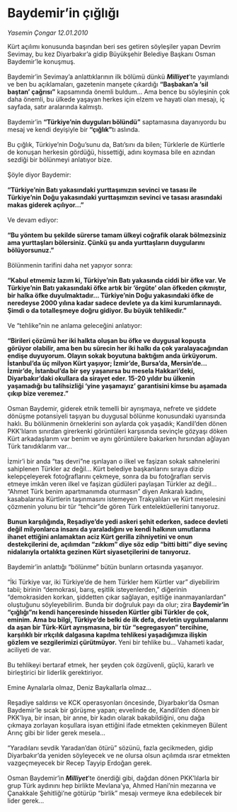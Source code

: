 # Baydemir’in çığlığı

*Yasemin Çongar 12.01.2010*

<div class="taraf_structure_2col_1zq">
<div class="margen_n">



 <p>Kürt açılımı konusunda başından beri ses getiren söyleşiler yapan Devrim Sevimay, bu kez Diyarbakır’a gidip Büyükşehir Belediye Başkanı Osman Baydemir’le konuşmuş. <br/><br/>Baydemir’in Sevimay’a anlattıklarının ilk bölümü dünkü <b><i>Milliyet</i></b>’te yayımlandı ve ben bu açıklamaları, gazetenin manşete çıkardığı <b>“Başbakan’a ‘sil baştan’ çağrısı”</b> kapsamında önemli buldum... Ama bence bu söyleşinin çok daha önemli, bu ülkede yaşayan herkes için elzem ve hayati olan mesajı, iç sayfada, satır aralarında kalmıştı. <br/><br/>Baydemir’in <b>“Türkiye’nin duyguları bölündü”</b> saptamasına dayanıyordu bu mesaj ve kendi deyişiyle bir <b>“çığlık”</b>tı aslında. <br/><br/>Bu çığlık, Türkiye’nin Doğu’sunu da, Batı’sını da bilen; Türklerle de Kürtlerle de konuşan herkesin gördüğü, hissettiği, adını koymasa bile en azından sezdiği bir bölünmeyi anlatıyor bize. <br/><br/>Şöyle diyor Baydemir:<b> <br/><br/>“Türkiye’nin Batı yakasındaki yurttaşımızın sevinci ve tasası ile Türkiye’nin Doğu yakasındaki yurttaşımızın sevinci ve tasası arasındaki makas giderek açılıyor...”</b> <br/><br/>Ve devam ediyor:<b> <br/><br/>“Bu yöntem bu şekilde sürerse tamam ülkeyi coğrafik olarak bölmezsiniz ama yurttaşları bölersiniz. Çünkü şu anda yurttaşların duygularını bölüyorsunuz.”</b> <br/><br/>Bölünmenin tarifini daha net yapıyor sonra:<b> <br/><br/>“Kabul etmemiz lazım ki, Türkiye’nin Batı yakasında ciddi bir öfke var. Ve Türkiye’nin Batı yakasındaki öfke artık bir ‘örgüte’ olan öfkeden çıkmıştır, bir halka öfke duyulmaktadır... Türkiye’nin Doğu yakasındaki öfke de neredeyse 2000 yılına kadar sadece devlete ya da kimi kurumlarınaydı. Şimdi o da totalleşmeye doğru gidiyor. Bu büyük tehlikedir.”</b> <br/><br/>Ve “tehlike”nin ne anlama geleceğini anlatıyor:<b> <br/><br/>“Birileri çözümü her iki halkta oluşan bu öfke ve duygusal kopuşta görüyor olabilir, ama ben bu sürecin her iki halkı da çok yaralayacağından endişe duyuyorum. Olayın sokak boyutuna baktığım anda ürküyorum. İstanbul’da üç milyon Kürt yaşıyor; İzmir’de, Bursa’da, Mersin’de... İzmir’de, İstanbul’da bir şey yaşanırsa bu mesela Hakkari’deki, Diyarbakır’daki okullara da sirayet eder. 15-20 yıldır bu ülkenin yaşamadığı bu talihsizliği ‘yine yaşamayız’ garantisini kimse bu aşamada çıkıp bize veremez.”</b> <br/><br/>Osman Baydemir, giderek etnik temelli bir ayrışmaya, nefrete ve şiddete dönüşme potansiyeli taşıyan bu duygusal bölünme konusundaki uyarısında haklı. Bu bölünmenin örneklerini son aylarda çok yaşadık; Kandil’den dönen PKK’lıların sınırdan girerkenki görüntüleri karşısında sevinçle gözyaşı döken Kürt arkadaşlarım var benim ve aynı görüntülere bakarken hırsından ağlayan Türk tanıdıklarım var... <br/><br/>İzmir’i bir anda “taş devri”ne ışınlayan o ilkel ve faşizan sokak sahnelerini sahiplenen Türkler az değil... Kürt belediye başkanlarını sıraya dizip kelepçeleyerek fotoğraflarını çekmeye, sonra da bu fotoğrafları servis etmeye imkân veren ilkel ve faşizan güdüleri paylaşan Türkler az değil... “Ahmet Türk benim apartmanımda oturmasın” diyen Ankaralı kadını, kasabalarına Kürtlerin taşınmasını istemeyen Trakyalıları ve Kürt meselesini çözmenin yolunu bir tür “tehcir”de gören Türk entelektüellerini tanıyoruz.<b> <br/><br/>Bunun karşılığında, Reşadiye’de yedi askeri şehit ederken, sadece devleti değil milyonlarca insanı da yaraladığını ve kendi halkının umutlarına ihanet ettiğini anlamaktan aciz Kürt gerilla zihniyetini ve onun destekçilerini de, açılımdan “zıkkım” diye söz edip “bitti bitti” diye sevinç nidalarıyla ortalıkta gezinen Kürt siyasetçilerini de tanıyoruz. </b><br/><br/>Baydemir’in anlattığı “bölünme” bütün bunların ortasında yaşanıyor. <br/><br/>“İki Türkiye var, iki Türkiye’de de hem Türkler hem Kürtler var” diyebilirim tabii; birinin “demokrasi, barış, eşitlik isteyenlerden,” diğerinin “demokrasiden korkan, şiddetten çıkar sağlayan, eşitliğe inanmayanlardan” oluştuğunu söyleyebilirim. Bunda bir doğruluk payı da olur; zira <b>Baydemir’in “çığlığı”nı kendi hançeresinde hisseden Kürtler gibi Türkler de çok, eminim. Ama bu bilgi, Türkiye’de belki de ilk defa, devletin uygulamalarını da aşan bir Türk-Kürt ayrışmasına, bir tür “segregasyon” tercihine, karşılıklı bir ırkçılık dalgasına kapılma tehlikesi yaşadığımıza ilişkin gözlem ve sezgilerimizi çürütmüyor.</b> Yeni bir tehlike bu... Vahameti kadar, aciliyeti de var. <br/><br/>Bu tehlikeyi bertaraf etmek, her şeyden çok özgüvenli, güçlü, kararlı ve birleştirici bir liderlik gerektiriyor. <br/><br/>Emine Aynalarla olmaz, Deniz Baykallarla olmaz... <br/><br/>Reşadiye saldırısı ve KCK operasyonları öncesinde, Diyarbakır’da Osman Baydemir’le sıcak bir görüşme yapan; evvelinde de, Kandil’den dönen bir PKK’lıya, bir insan, bir anne, bir kadın olarak bakabildiğini, onu dağa çıkmaya zorlayan koşullara isyan ettiğini ifade etmekten çekinmeyen Bülent Arınç gibi bir lider gerek mesela... <br/><br/>“Yaradılanı sevdik Yaradan’dan ötürü” sözünü, fazla gecikmeden, gidip Diyarbakır’da yeniden söyleyecek ve ne olursa olsun açılımda ısrar etmekten vazgeçmeyecek bir Recep Tayyip Erdoğan gerek. <br/><br/>Osman Baydemir’in <b><i>Milliyet</i></b>’te önerdiği gibi, dağdan dönen PKK’lılarla bir grup Türk aydınını hep birlikte Mevlana’ya, Ahmed Hani’nin mezarına ve Çanakkale Şehitliği’ne götürüp “birlik” mesajı vermeye ikna edebilecek bir lider gerek...</p>
<br/>
<br/>
<br/>



<br/>


<div id="taraf_not">
</div>

</div>


</div>
